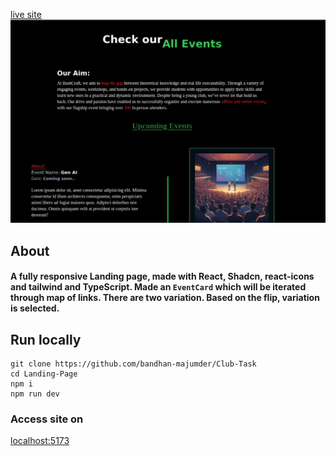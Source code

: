 [live site](https://club-task-6c1w.onrender.com/)
![alt text](image.png)

## About
#### A fully responsive Landing page, made with React, Shadcn, react-icons and tailwind and TypeScript. Made an `EventCard` which will be iterated through map of links. There are two variation. Based on the flip, variation is selected.

## Run locally
```
git clone https://github.com/bandhan-majumder/Club-Task
cd Landing-Page
npm i
npm run dev
```

### Access site on 
[localhost:5173](http://localhost:5173)
